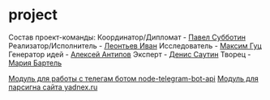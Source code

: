 # project
Состав проект-команды:
Координатор/Дипломат - [Павел Субботин](https://github.com/paulsub)
Реализатор/Исполнитель - [Леонтьев Иван](https://github.com/ivanleontev)
Исследователь - [Максим Гуц](https://github.com/MaximGuts)
Генератор идей - [Алексей Антипов](https://github.com/Alexey28)
Эксперт - [Денис Саутин](https://github.com/SautinDenis)
Творец - [Мария Бартель](https://github.com/mariabartel)

[Модуль для работы с телегам ботом node-telegram-bot-api](https://github.com/yagop/node-telegram-bot-api)
[Модуль для парсигна сайта yadnex.ru](https://github.com/rchipka/node-osmosis)
